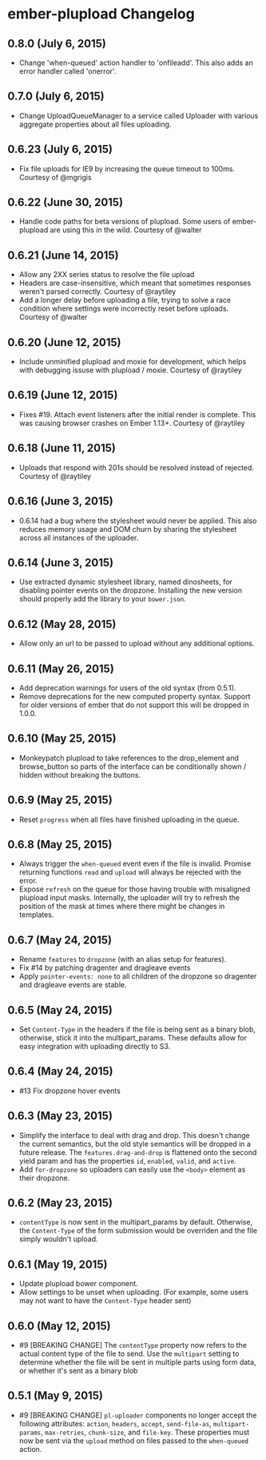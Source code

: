 # ember-plupload Changelog

## 0.8.0 (July 6, 2015)
* Change 'when-queued' action handler to 'onfileadd'. This also adds an error handler called 'onerror'.

## 0.7.0 (July 6, 2015)
* Change UploadQueueManager to a service called Uploader with various aggregate properties about all files uploading.

## 0.6.23 (July 6, 2015)
* Fix file uploads for IE9 by increasing the queue timeout to 100ms. Courtesy of @mgrigis

## 0.6.22 (June 30, 2015)
* Handle code paths for beta versions of plupload. Some users of ember-plupload are using this in the wild. Courtesy of @walter

## 0.6.21 (June 14, 2015)
* Allow any 2XX series status to resolve the file upload
* Headers are case-insensitive, which meant that sometimes responses weren't parsed correctly. Courtesy of @raytiley
* Add a longer delay before uploading a file, trying to solve a race condition where settings were incorrectly reset before uploads. Courtesy of @walter

## 0.6.20 (June 12, 2015)
* Include unminified plupload and moxie for development, which helps with debugging issuse with plupload / moxie. Courtesy of @raytiley

## 0.6.19 (June 12, 2015)
* Fixes #19. Attach event listeners after the initial render is complete. This was causing browser crashes on Ember 1.13+. Courtesy of @raytiley

## 0.6.18 (June 11, 2015)
* Uploads that respond with 201s should be resolved instead of rejected. Courtesy of @raytiley

## 0.6.16 (June 3, 2015)
* 0.6.14 had a bug where the stylesheet would never be applied. This also reduces memory usage and DOM churn by sharing the stylesheet across all instances of the uploader.

## 0.6.14 (June 3, 2015)
* Use extracted dynamic stylesheet library, named dinosheets, for disabling pointer events on the dropzone. Installing the new version should properly add the library to your `bower.json`.

## 0.6.12 (May 28, 2015)
* Allow only an url to be passed to upload without any additional options.

## 0.6.11 (May 26, 2015)
* Add deprecation warnings for users of the old syntax (from 0.5.1).
* Remove deprecations for the new computed property syntax. Support for older versions of ember that do not support this will be dropped in 1.0.0.

## 0.6.10 (May 25, 2015)
* Monkeypatch plupload to take references to the drop_element and browse_button so parts of the interface can be conditionally shown / hidden without breaking the buttons.

## 0.6.9 (May 25, 2015)
* Reset `progress` when all files have finished uploading in the queue.

## 0.6.8 (May 25, 2015)
* Always trigger the `when-queued` event even if the file is invalid. Promise returning functions `read` and `upload` will always be rejected with the error.
* Expose `refresh` on the queue for those having trouble with misaligned plupload input masks. Internally, the uploader will try to refresh the position of the mask at times where there might be changes in templates.

## 0.6.7 (May 24, 2015)
* Rename `features` to `dropzone` (with an alias setup for features).
* Fix #14 by patching dragenter and dragleave events
* Apply `pointer-events: none` to all children of the dropzone so dragenter and dragleave events are stable.

## 0.6.5 (May 24, 2015)
* Set `Content-Type` in the headers if the file is being sent as a binary blob, otherwise, stick it into the multipart_params. These defaults allow for easy integration with uploading directly to S3.

## 0.6.4 (May 24, 2015)
* #13 Fix dropzone hover events

## 0.6.3 (May 23, 2015)
* Simplify the interface to deal with drag and drop. This doesn't change the current semantics, but the old style semantics will be dropped in a future release. The `features.drag-and-drop` is flattened onto the second yield param and has the properties `id`, `enabled`, `valid`, and `active`.
* Add `for-dropzone` so uploaders can easily use the `<body>` element as their dropzone.

## 0.6.2 (May 23, 2015)
* `contentType` is now sent in the multipart_params by default. Otherwise, the `Content-Type` of the form submission would be overriden and the file simply wouldn't upload.

## 0.6.1 (May 19, 2015)
* Update plupload bower component.
* Allow settings to be unset when uploading. (For example, some users may not want to have the `Content-Type` header sent)

## 0.6.0 (May 12, 2015)
* #9 [BREAKING CHANGE] The `contentType` property now refers to the actual content type of the file to send. Use the `multipart` setting to determine whether the file will be sent in multiple parts using form data, or whether it's sent as a binary blob

## 0.5.1 (May 9, 2015)
* #9 [BREAKING CHANGE] `pl-uploader` components no longer accept the following attributes: `action`, `headers`, `accept`, `send-file-as`, `multipart-params`, `max-retries`, `chunk-size`, and `file-key`. These properties must now be sent via the `upload` method on files passed to the `when-queued` action.
